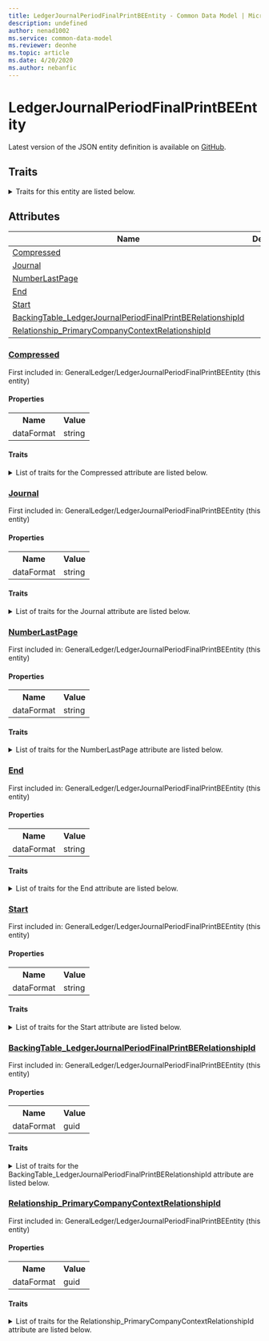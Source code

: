 ```yaml
---
title: LedgerJournalPeriodFinalPrintBEEntity - Common Data Model | Microsoft Docs
description: undefined
author: nenad1002
ms.service: common-data-model
ms.reviewer: deonhe
ms.topic: article
ms.date: 4/20/2020
ms.author: nebanfic
---
```


# LedgerJournalPeriodFinalPrintBEEntity

  
 Latest version of the JSON entity definition is available on <a href="https://github.com/Microsoft/CDM/tree/master/schemaDocuments/core/operationsCommon/Entities/Finance/GeneralLedger/LedgerJournalPeriodFinalPrintBEEntity.cdm.json" target="_blank">GitHub</a>.  

## Traits

<details>
<summary>Traits for this entity are listed below.  
</summary>

**is.CDM.entityVersion**  
  <table><tr><th>Parameter</th><th>Value</th><th>Data type</th><th>Explanation</th></tr><tr><td>versionNumber</td><td>"1.0.0"</td><td>string</td><td>semantic version number of the entity</td></tr></table>

**is.application.releaseVersion**  
  <table><tr><th>Parameter</th><th>Value</th><th>Data type</th><th>Explanation</th></tr><tr><td>releaseVersion</td><td>"10.0.13.0"</td><td>string</td><td>semantic version number of the application introducing this entity</td></tr></table>

</details>

## Attributes

|Name|Description|First Included in Instance|
|---|---|---|
|[Compressed](#Compressed)||<a href="LedgerJournalPeriodFinalPrintBEEntity.md" target="_blank">GeneralLedger/LedgerJournalPeriodFinalPrintBEEntity</a>|
|[Journal](#Journal)||<a href="LedgerJournalPeriodFinalPrintBEEntity.md" target="_blank">GeneralLedger/LedgerJournalPeriodFinalPrintBEEntity</a>|
|[NumberLastPage](#NumberLastPage)||<a href="LedgerJournalPeriodFinalPrintBEEntity.md" target="_blank">GeneralLedger/LedgerJournalPeriodFinalPrintBEEntity</a>|
|[End](#End)||<a href="LedgerJournalPeriodFinalPrintBEEntity.md" target="_blank">GeneralLedger/LedgerJournalPeriodFinalPrintBEEntity</a>|
|[Start](#Start)||<a href="LedgerJournalPeriodFinalPrintBEEntity.md" target="_blank">GeneralLedger/LedgerJournalPeriodFinalPrintBEEntity</a>|
|[BackingTable_LedgerJournalPeriodFinalPrintBERelationshipId](#BackingTable_LedgerJournalPeriodFinalPrintBERelationshipId)||<a href="LedgerJournalPeriodFinalPrintBEEntity.md" target="_blank">GeneralLedger/LedgerJournalPeriodFinalPrintBEEntity</a>|
|[Relationship_PrimaryCompanyContextRelationshipId](#Relationship_PrimaryCompanyContextRelationshipId)||<a href="LedgerJournalPeriodFinalPrintBEEntity.md" target="_blank">GeneralLedger/LedgerJournalPeriodFinalPrintBEEntity</a>|

### <a href=#Compressed name="Compressed">Compressed</a>

First included in: GeneralLedger/LedgerJournalPeriodFinalPrintBEEntity (this entity)  

#### Properties

<table><tr><th>Name</th><th>Value</th></tr><tr><td>dataFormat</td><td>string</td></tr></table>

#### Traits

<details>
<summary>List of traits for the Compressed attribute are listed below.</summary>

**is.dataFormat.character**  
**is.dataFormat.big**  
**is.dataFormat.array**  
**is.dataFormat.character**  
**is.dataFormat.array**  
</details>

### <a href=#Journal name="Journal">Journal</a>

First included in: GeneralLedger/LedgerJournalPeriodFinalPrintBEEntity (this entity)  

#### Properties

<table><tr><th>Name</th><th>Value</th></tr><tr><td>dataFormat</td><td>string</td></tr></table>

#### Traits

<details>
<summary>List of traits for the Journal attribute are listed below.</summary>

**is.dataFormat.character**  
**is.dataFormat.big**  
**is.dataFormat.array**  
**is.dataFormat.character**  
**is.dataFormat.array**  
</details>

### <a href=#NumberLastPage name="NumberLastPage">NumberLastPage</a>

First included in: GeneralLedger/LedgerJournalPeriodFinalPrintBEEntity (this entity)  

#### Properties

<table><tr><th>Name</th><th>Value</th></tr><tr><td>dataFormat</td><td>string</td></tr></table>

#### Traits

<details>
<summary>List of traits for the NumberLastPage attribute are listed below.</summary>

**is.dataFormat.character**  
**is.dataFormat.big**  
**is.dataFormat.array**  
**is.dataFormat.character**  
**is.dataFormat.array**  
</details>

### <a href=#End name="End">End</a>

First included in: GeneralLedger/LedgerJournalPeriodFinalPrintBEEntity (this entity)  

#### Properties

<table><tr><th>Name</th><th>Value</th></tr><tr><td>dataFormat</td><td>string</td></tr></table>

#### Traits

<details>
<summary>List of traits for the End attribute are listed below.</summary>

**is.dataFormat.character**  
**is.dataFormat.big**  
**is.dataFormat.array**  
**is.dataFormat.character**  
**is.dataFormat.array**  
</details>

### <a href=#Start name="Start">Start</a>

First included in: GeneralLedger/LedgerJournalPeriodFinalPrintBEEntity (this entity)  

#### Properties

<table><tr><th>Name</th><th>Value</th></tr><tr><td>dataFormat</td><td>string</td></tr></table>

#### Traits

<details>
<summary>List of traits for the Start attribute are listed below.</summary>

**is.dataFormat.character**  
**is.dataFormat.big**  
**is.dataFormat.array**  
**is.dataFormat.character**  
**is.dataFormat.array**  
</details>

### <a href=#BackingTable_LedgerJournalPeriodFinalPrintBERelationshipId name="BackingTable_LedgerJournalPeriodFinalPrintBERelationshipId">BackingTable_LedgerJournalPeriodFinalPrintBERelationshipId</a>

First included in: GeneralLedger/LedgerJournalPeriodFinalPrintBEEntity (this entity)  

#### Properties

<table><tr><th>Name</th><th>Value</th></tr><tr><td>dataFormat</td><td>guid</td></tr></table>

#### Traits

<details>
<summary>List of traits for the BackingTable_LedgerJournalPeriodFinalPrintBERelationshipId attribute are listed below.</summary>

**is.dataFormat.character**  
**is.dataFormat.big**  
**is.dataFormat.array**  
**is.dataFormat.guid**  
**means.identity.entityId**  
**is.linkedEntity.identifier**  
Marks the attribute(s) that hold foreign key references to a linked (used as an attribute) entity. This attribute is added to the resolved entity to enumerate the referenced entities.  <table><tr><th>Parameter</th><th>Value</th><th>Data type</th><th>Explanation</th></tr><tr><td>entityReferences</td><td><table><tr><th>entityReference</th><th>attributeReference</th></tr><tr><td><a href="../../../Tables/Finance/Ledger/Group/LedgerJournalPeriodFinalPrintBE.md" target="_blank">/core/operationsCommon/Tables/Finance/Ledger/Group/LedgerJournalPeriodFinalPrintBE.cdm.json/LedgerJournalPeriodFinalPrintBE</a></td><td><a href="../../../Tables/Finance/Ledger/Group/LedgerJournalPeriodFinalPrintBE.md#RecId" target="_blank">RecId</a></td></tr></table></td><td>entity</td><td>a reference to the constant entity holding the list of entity references</td></tr></table>

**is.dataFormat.guid**  
**is.dataFormat.character**  
**is.dataFormat.array**  
</details>

### <a href=#Relationship_PrimaryCompanyContextRelationshipId name="Relationship_PrimaryCompanyContextRelationshipId">Relationship_PrimaryCompanyContextRelationshipId</a>

First included in: GeneralLedger/LedgerJournalPeriodFinalPrintBEEntity (this entity)  

#### Properties

<table><tr><th>Name</th><th>Value</th></tr><tr><td>dataFormat</td><td>guid</td></tr></table>

#### Traits

<details>
<summary>List of traits for the Relationship_PrimaryCompanyContextRelationshipId attribute are listed below.</summary>

**is.dataFormat.character**  
**is.dataFormat.big**  
**is.dataFormat.array**  
**is.dataFormat.guid**  
**means.identity.entityId**  
**is.linkedEntity.identifier**  
Marks the attribute(s) that hold foreign key references to a linked (used as an attribute) entity. This attribute is added to the resolved entity to enumerate the referenced entities.  <table><tr><th>Parameter</th><th>Value</th><th>Data type</th><th>Explanation</th></tr><tr><td>entityReferences</td><td><table><tr><th>entityReference</th><th>attributeReference</th></tr><tr><td><a href="../../../Tables/Finance/Ledger/Main/CompanyInfo.md" target="_blank">/core/operationsCommon/Tables/Finance/Ledger/Main/CompanyInfo.cdm.json/CompanyInfo</a></td><td><a href="../../../Tables/Finance/Ledger/Main/CompanyInfo.md#RecId" target="_blank">RecId</a></td></tr></table></td><td>entity</td><td>a reference to the constant entity holding the list of entity references</td></tr></table>

**is.dataFormat.guid**  
**is.dataFormat.character**  
**is.dataFormat.array**  
</details>
